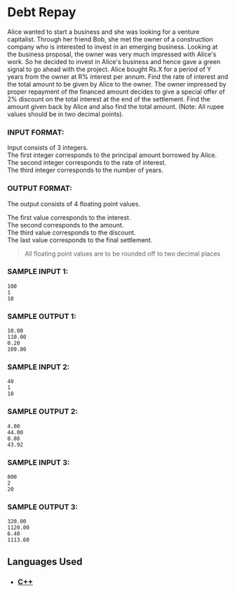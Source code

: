 # Debt Repay

Alice wanted to start a business and she was looking for a venture capitalist. Through her friend Bob, she met the owner of a construction company who is interested to invest in an emerging business. Looking at the business proposal, the owner was very much impressed with Alice's work. So he decided to invest in Alice's business and hence gave a green signal to go ahead with the project. Alice bought Rs.X for a period of Y years from the owner at R% interest per annum. Find the rate of interest and the total amount to be given by Alice to the owner. The owner impressed by proper repayment of the financed amount decides to give a special offer of 2% discount on the total interest at the end of the settlement. Find the amount given back by Alice and also find the total amount. (Note: All rupee values should be in two decimal points).

### INPUT FORMAT:

Input consists of 3 integers.<br>
The first integer corresponds to the principal amount borrowed by Alice.<br>
The second integer corresponds to the rate of interest. <br>
The third integer corresponds to the number of years.

### OUTPUT FORMAT:

The output consists of 4 floating point values.

The first value corresponds to the interest. <br>
The second corresponds to the amount. <br>
The third value corresponds to the discount. <br>
The last value corresponds to the final settlement. <br>

> All floating point values are to be rounded off to two decimal places

### SAMPLE INPUT 1: 

```
100
1
10
```

### SAMPLE OUTPUT 1: 

```
10.00
110.00
0.20
109.80
```

### SAMPLE INPUT 2: 

```
40
1
10
```

### SAMPLE OUTPUT 2: 

```
4.00
44.00
0.08
43.92
```

### SAMPLE INPUT 3: 

```
800
2
20
```

### SAMPLE OUTPUT 3: 

```
320.00
1120.00
6.40
1113.60
```

## Languages Used

- ### [C++](question_02.cpp)
